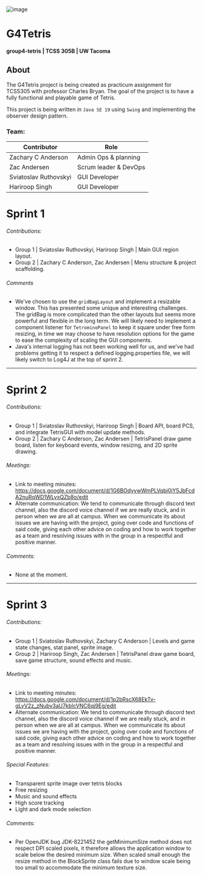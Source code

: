 ![image](https://user-images.githubusercontent.com/125701586/221374970-4c6776c4-06c5-435b-9325-730bac6cf7b7.png)

G4Tetris
======
#### group4-tetris | TCSS 305B | UW Tacoma

## About
The G4Tetris project is being created as practicum assignment for TCSS305 with professor Charles Bryan. The goal of the project is to have a fully functional and playable game of Tetris.

This project is being written in `Java SE 19` using `Swing` and implementing the observer design pattern.

### Team:
Contributor            | Role
 --------------------- | ----------------------
Zachary C Anderson     | Admin Ops & planning
Zac Andersen           | Scrum leader & DevOps
Sviatoslav Ruthovskyi  | GUI Developer
Hariroop Singh         | GUI Developer

Sprint 1
======
###### *Contributions:*
- Group 1 | Sviatoslav Ruthovskyi, Hariroop Singh | Main GUI region layout.
- Group 2 | Zachary C Anderson, Zac Andersen | Menu structure & project scaffolding.

###### *Comments*
- We've chosen to use the `gridBagLayout` and implement a resizable window. This has presented some unique and interesting challenges. The gridBag is more complicated than the other layouts but seems more powerful and flexible in the long term. We will likely need to implement a component listener for `TetrominoPanel` to keep it square under free form resizing, in time we may choose to have resolution options for the game to ease the complexity of scaling the GUI components.
- Java's internal logging has not been working well for us, and we've had problems getting it to respect a defined logging.properties file, we will likely switch to Log4J at the top of sprint 2.

-----------------------------------------------------------------------------------------------------------------------------------------------------------

Sprint 2
=======
###### *Contributions:*
- Group 1 | Sviatoslav Ruthovskyi, Hariroop Singh | Board API, board PCS, and integrate TetrisGUI with model update methods.
- Group 2 | Zachary C Anderson, Zac Andersen | TetrisPanel draw game board, listen for keyboard events, window resizing, and 2D sprite drawing.

###### *Meetings:*
- Link to meeting minutes:
https://docs.google.com/document/d/1G6BOdyywWmPLVqbj0jY5JbFcdA2nuRqWD1WLyxQZb8o/edit
- Alternate communication:
We tend to communicate through discord text channel, also the discord voice channel if we are really stuck, and in person when we are all at campus. When we communicate its about issues we are having with the project, going over code and functions of said code, giving each other advice on coding and how to work together as a team and resolving issues with in the group in a respectful and positive manner.

###### *Comments:*
- None at the moment.

-----------------------------------------------------------------------------------------------------------------------------------------------------------

Sprint 3
=======
###### *Contributions:*
- Group 1 | Sviatoslav Ruthovskyi, Zachary C Anderson | Levels and game state changes, stat panel, sprite image. 
- Group 2 | Hariroop Singh, Zac Andersen | TetrisPanel draw game board, save game structure, sound effects and music.

###### *Meetings:*
- Link to meeting minutes:
https://docs.google.com/document/d/1p2bRscX68EkTv-gLyV2z_zNubv3aU7kblcVNC6qj9Eg/edit
- Alternate communication:
We tend to communicate through discord text channel, also the discord voice channel if we are really stuck, and in person when we are all at campus. When we communicate its about issues we are having with the project, going over code and functions of said code, giving each other advice on coding and how to work together as a team and resolving issues with in the group in a respectful and positive manner.

###### *Special Features:*
- Transparent sprite image over tetris blocks
- Free resizing
- Music and sound effects
- High score tracking
- Light and dark mode selection

###### *Comments:*
- Per OpenJDK bug JDK-8221452 the getMinimumSize method does not respect DPI scaled pixels, it therefore allows the application window to scale below the desired minimum size. When scaled small enough the resize method in the BlockSprite class fails due to window scale being too small to accommodate the minimum texture size.
